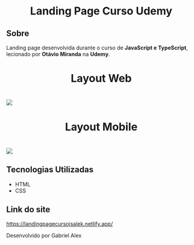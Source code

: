<h1 align="center">
    Landing Page Curso Udemy
</h1>

## Sobre

Landing page desenvolvida durante o curso de **JavaScript e TypeScript**, lecionado por **Otávio Miranda** na **Udemy**.

<h1 align="center">
    Layout Web
</h1>

<h1>
    <img src="assets/apresentacao/landingpageweb.gif">
</h1>

<h1 align="center">
    Layout Mobile
</h1>

<h1>
    <img src="assets/apresentacao/landingpagemobile.gif" >
</h1>

## Tecnologias Utilizadas

- HTML
- CSS

## Link do site

https://landingpagecursojsalek.netlify.app/

Desenvolvido por Gabriel Alex